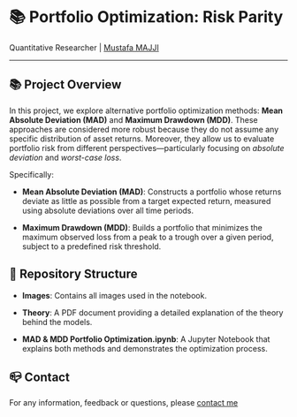# 📚 Portfolio Optimization: Risk Parity

Quantitative Researcher | [Mustafa MAJJI](https://www.linkedin.com/in/mustafa-majji-3a59861a2/)

***

## 📚 Project Overview

In this project, we explore alternative portfolio optimization methods: **Mean Absolute Deviation (MAD)** and **Maximum Drawdown (MDD)**.
These approaches are considered more robust because they do not assume any specific distribution of asset returns. Moreover, they allow us to evaluate portfolio risk from different perspectives—particularly focusing on *absolute deviation* and *worst-case loss*.

Specifically:

- **Mean Absolute Deviation (MAD)**:
Constructs a portfolio whose returns deviate as little as possible from a target expected return, measured using absolute deviations over all time periods.

- **Maximum Drawdown (MDD)**:
Builds a portfolio that minimizes the maximum observed loss from a peak to a trough over a given period, subject to a predefined risk threshold.
## 🚀 Repository Structure

- **Images**: Contains all images used in the notebook.

- **Theory**: A PDF document providing a detailed explanation of the theory behind the models.

- **MAD & MDD Portfolio Optimization.ipynb**: A Jupyter Notebook that explains both methods and demonstrates the optimization process.

## :mailbox_closed: Contact
For any information, feedback or questions, please [contact me][Mustafa-email]




[Mustafa-email]: mailto:majji1999@gmail.com
